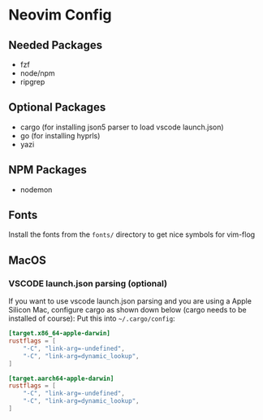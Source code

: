 # Neovim Config

## Needed Packages
- fzf
- node/npm
- ripgrep

## Optional Packages
- cargo (for installing json5 parser to load vscode launch.json)
- go (for installing hyprls)
- yazi

## NPM Packages
- nodemon

## Fonts
Install the fonts from the `fonts/` directory to get nice symbols for vim-flog

## MacOS
### VSCODE launch.json parsing (optional)
If you want to use vscode launch.json parsing and you are using a Apple Silicon Mac, configure cargo as shown down below (cargo needs to be installed of course):
Put this into `~/.cargo/config`:
```toml
[target.x86_64-apple-darwin]
rustflags = [
    "-C", "link-arg=-undefined",
    "-C", "link-arg=dynamic_lookup",
]

[target.aarch64-apple-darwin]
rustflags = [
    "-C", "link-arg=-undefined",
    "-C", "link-arg=dynamic_lookup",
]
```
